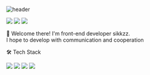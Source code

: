 ![header](https://capsule-render.vercel.app/api?type=waving&color=0:314755,100:26a0da&height=150&section=header&text=Sikkzz&fontAlign=70&fontAlignY=30&fontSize=40&fontColor=ffffff)

<a href="https://sling-blog.netlify.app" target="_blank"><img src="https://img.shields.io/badge/Tech Blog-000000?style=flat-square&logo=Blogger&logoColor=white"/></a>
<a href="https://www.instagram.com/sik_k_da" target="_blank"><img src="https://img.shields.io/badge/Insta-E4405F?style=flat-square&logo=Instagram&logoColor=white"/></a>
<a href="malito:sling0623@gmail.com"><img src="https://img.shields.io/badge/sling0623@gmail.com-EA4335?style=flat-square&logo=Gmail&logoColor=white"/></a>

👋 Welcome there! I'm front-end developer sikkzz.<br/>
I hope to develop with communication and cooperation


🛠 Tech Stack

<a href="#!" target="_blank"><img src="https://img.shields.io/badge/JavaScript-F7DF1E?style=flat-square&logo=JavaScript&logoColor=black"/></a>
<a href="#!" target="_blank"><img src="https://img.shields.io/badge/React-61DAFB?style=flat-square&logo=React&logoColor=black"/></a>
<a href="#!" target="_blank"><img src="https://img.shields.io/badge/TypeScript-3178C6?style=flat-square&logo=TypeScript&logoColor=white"/></a>
<a href="#!" target="_blank"><img src="https://img.shields.io/badge/Gatsby-663399?style=flat-square&logo=Gatsby&logoColor=white"/></a>


<!--
**sikkzz/sikkzz** is a ✨ _special_ ✨ repository because its `README.md` (this file) appears on your GitHub profile.

Here are some ideas to get you started:

- 🔭 I’m currently working on ...
- 🌱 I’m currently learning ...
- 👯 I’m looking to collaborate on ...
- 🤔 I’m looking for help with ...
- 💬 Ask me about ...
- 📫 How to reach me: ...
- 😄 Pronouns: ...
- ⚡ Fun fact: ...
-->
